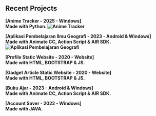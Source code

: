 ## Recent Projects

<b> [Anime Tracker - 2025 - Windows] <br> Made with Python. ![Anime Tracker](https://i.postimg.cc/LXzthjdR/Screenshot-2025-05-12-075158.png)
</b>

<b> [Aplikasi Pembelajaran Ilmu Geografi - 2023 - Android & Windows] <br>  Made with Animate CC, Action Script & AIR SDK. ![Aplikasi Pembelajaran Geografi](https://i.postimg.cc/nhgSQhyv/HOW-TO-landscape.jpg)</b>
<br> 

<b> [Profile Static Website  - 2020 - Website] <br> Made with HTML, BOOTSTRAP & JS. ![]()</b> 
<br> 

<b> [Gadget Article Static Website - 2020 - Website] <br> Made with HTML, BOOTSTRAP & JS. ![]()</b>
<br> 

<b> [Buku Ajar - 2023 - Android & Windows] <br>  Made with Animate CC, Action Script & AIR SDK. ![]()</b>
<br> 

<b> [Account Saver - 2022 - Windows] <br>  Made with JAVA. ![]()</b>

